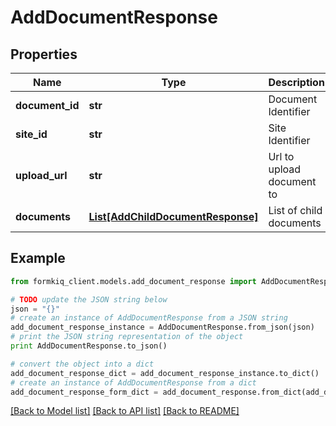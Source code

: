 # AddDocumentResponse


## Properties

Name | Type | Description | Notes
------------ | ------------- | ------------- | -------------
**document_id** | **str** | Document Identifier | [optional] 
**site_id** | **str** | Site Identifier | [optional] 
**upload_url** | **str** | Url to upload document to | [optional] 
**documents** | [**List[AddChildDocumentResponse]**](AddChildDocumentResponse.md) | List of child documents | [optional] 

## Example

```python
from formkiq_client.models.add_document_response import AddDocumentResponse

# TODO update the JSON string below
json = "{}"
# create an instance of AddDocumentResponse from a JSON string
add_document_response_instance = AddDocumentResponse.from_json(json)
# print the JSON string representation of the object
print AddDocumentResponse.to_json()

# convert the object into a dict
add_document_response_dict = add_document_response_instance.to_dict()
# create an instance of AddDocumentResponse from a dict
add_document_response_form_dict = add_document_response.from_dict(add_document_response_dict)
```
[[Back to Model list]](../README.md#documentation-for-models) [[Back to API list]](../README.md#documentation-for-api-endpoints) [[Back to README]](../README.md)


